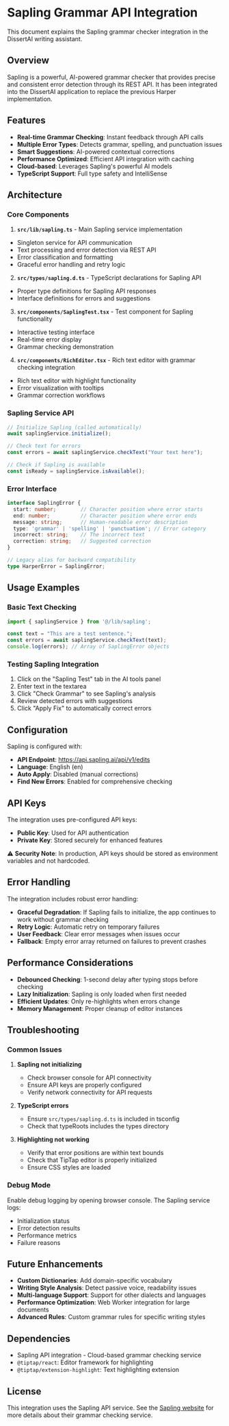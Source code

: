 # Sapling Grammar API Integration

This document explains the Sapling grammar checker integration in the DissertAI writing assistant.

## Overview

Sapling is a powerful, AI-powered grammar checker that provides precise and consistent error detection through its REST API. It has been integrated into the DissertAI application to replace the previous Harper implementation.

## Features

- **Real-time Grammar Checking**: Instant feedback through API calls
- **Multiple Error Types**: Detects grammar, spelling, and punctuation issues
- **Smart Suggestions**: AI-powered contextual corrections
- **Performance Optimized**: Efficient API integration with caching
- **Cloud-based**: Leverages Sapling's powerful AI models
- **TypeScript Support**: Full type safety and IntelliSense

## Architecture

### Core Components

1. **`src/lib/sapling.ts`** - Main Sapling service implementation
- Singleton service for API communication
- Text processing and error detection via REST API
- Error classification and formatting
- Graceful error handling and retry logic

2. **`src/types/sapling.d.ts`** - TypeScript declarations for Sapling API
- Proper type definitions for Sapling API responses
- Interface definitions for errors and suggestions

3. **`src/components/SaplingTest.tsx`** - Test component for Sapling functionality
- Interactive testing interface
- Real-time error display
- Grammar checking demonstration

4. **`src/components/RichEditor.tsx`** - Rich text editor with grammar checking integration
- Rich text editor with highlight functionality
- Error visualization with tooltips
- Grammar correction workflows

### Sapling Service API

```typescript
// Initialize Sapling (called automatically)
await saplingService.initialize();

// Check text for errors
const errors = await saplingService.checkText("Your text here");

// Check if Sapling is available
const isReady = saplingService.isAvailable();
```

### Error Interface

```typescript
interface SaplingError {
  start: number;        // Character position where error starts
  end: number;          // Character position where error ends
  message: string;      // Human-readable error description
  type: 'grammar' | 'spelling' | 'punctuation'; // Error category
  incorrect: string;    // The incorrect text
  correction: string;   // Suggested correction
}

// Legacy alias for backward compatibility
type HarperError = SaplingError;
```

## Usage Examples

### Basic Text Checking

```typescript
import { saplingService } from '@/lib/sapling';

const text = "This are a test sentence.";
const errors = await saplingService.checkText(text);
console.log(errors); // Array of SaplingError objects
```

### Testing Sapling Integration

1. Click on the "Sapling Test" tab in the AI tools panel
2. Enter text in the textarea
3. Click "Check Grammar" to see Sapling's analysis
4. Review detected errors with suggestions
5. Click "Apply Fix" to automatically correct errors

## Configuration

Sapling is configured with:

- **API Endpoint**: https://api.sapling.ai/api/v1/edits
- **Language**: English (en)
- **Auto Apply**: Disabled (manual corrections)
- **Find New Errors**: Enabled for comprehensive checking

## API Keys

The integration uses pre-configured API keys:
- **Public Key**: Used for API authentication
- **Private Key**: Stored securely for enhanced features

⚠️ **Security Note**: In production, API keys should be stored as environment variables and not hardcoded.

## Error Handling

The integration includes robust error handling:

- **Graceful Degradation**: If Sapling fails to initialize, the app continues to work without grammar checking
- **Retry Logic**: Automatic retry on temporary failures
- **User Feedback**: Clear error messages when issues occur
- **Fallback**: Empty error array returned on failures to prevent crashes

## Performance Considerations

- **Debounced Checking**: 1-second delay after typing stops before checking
- **Lazy Initialization**: Sapling is only loaded when first needed
- **Efficient Updates**: Only re-highlights when errors change
- **Memory Management**: Proper cleanup of editor instances

## Troubleshooting

### Common Issues

1. **Sapling not initializing**
   - Check browser console for API connectivity
   - Ensure API keys are properly configured
   - Verify network connectivity for API requests

3. **TypeScript errors**
   - Ensure `src/types/sapling.d.ts` is included in tsconfig
   - Check that typeRoots includes the types directory

3. **Highlighting not working**
   - Verify that error positions are within text bounds
   - Check that TipTap editor is properly initialized
   - Ensure CSS styles are loaded

### Debug Mode

Enable debug logging by opening browser console. The Sapling service logs:
- Initialization status
- Error detection results
- Performance metrics
- Failure reasons

## Future Enhancements

- **Custom Dictionaries**: Add domain-specific vocabulary
- **Writing Style Analysis**: Detect passive voice, readability issues
- **Multi-language Support**: Support for other dialects and languages
- **Performance Optimization**: Web Worker integration for large documents
- **Advanced Rules**: Custom grammar rules for specific writing styles

## Dependencies

- Sapling API integration - Cloud-based grammar checking service
- `@tiptap/react`: Editor framework for highlighting
- `@tiptap/extension-highlight`: Text highlighting extension

## License

This integration uses the Sapling API service. See the [Sapling website](https://sapling.ai) for more details about their grammar checking service.